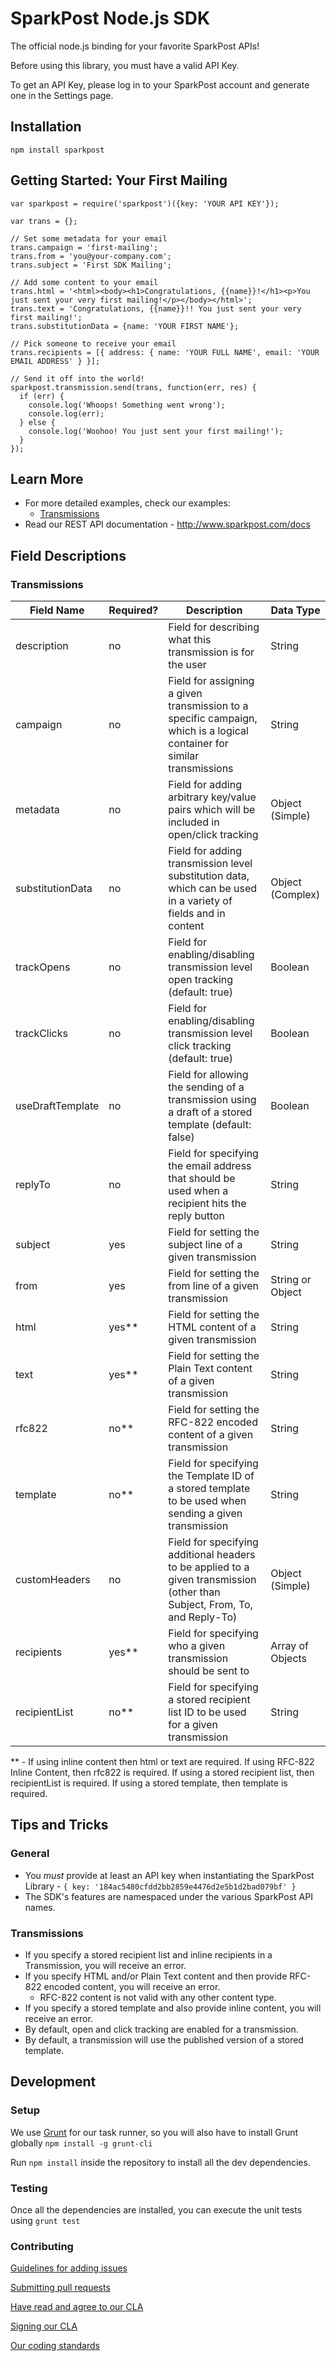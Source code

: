 # SparkPost Node.js SDK

The official node.js binding for your favorite SparkPost APIs!

Before using this library, you must have a valid API Key.

To get an API Key, please log in to your SparkPost account and generate one in the Settings page.

## Installation

```
npm install sparkpost
```

## Getting Started: Your First Mailing
```
var sparkpost = require('sparkpost')({key: 'YOUR API KEY'});

var trans = {};

// Set some metadata for your email
trans.campaign = 'first-mailing';
trans.from = 'you@your-company.com';
trans.subject = 'First SDK Mailing';

// Add some content to your email
trans.html = '<html><body><h1>Congratulations, {{name}}!</h1><p>You just sent your very first mailing!</p></body></html>';
trans.text = 'Congratulations, {{name}}!! You just sent your very first mailing!';
trans.substitutionData = {name: 'YOUR FIRST NAME'};

// Pick someone to receive your email
trans.recipients = [{ address: { name: 'YOUR FULL NAME', email: 'YOUR EMAIL ADDRESS' } }];

// Send it off into the world!
sparkpost.transmission.send(trans, function(err, res) {
  if (err) {
    console.log('Whoops! Something went wrong');
    console.log(err);
  } else {
    console.log('Woohoo! You just sent your first mailing!');
  }
});
```

## Learn More
* For more detailed examples, check our examples:
    * [Transmissions](https://github.com/MessageSystems/node-sdk/blob/master/examples/transmission/)
* Read our REST API documentation - <http://www.sparkpost.com/docs>

## Field Descriptions
### Transmissions
| Field Name       | Required?   | Description                                                                                                                | Data Type        |
| ------------     | ----------- | -------------                                                                                                              | -----------      |
| description      | no          | Field for describing what this transmission is for the user                                                                | String           |
| campaign         | no          | Field for assigning a given transmission to a specific campaign, which is a logical container for similar transmissions    | String           |
| metadata         | no          | Field for adding arbitrary key/value pairs which will be included in open/click tracking                                   | Object (Simple)  |
| substitutionData | no          | Field for adding transmission level substitution data, which can be used in a variety of fields and in content             | Object (Complex) |
| trackOpens       | no          | Field for enabling/disabling transmission level open tracking  (default: true)                                             | Boolean          |
| trackClicks      | no          | Field for enabling/disabling transmission level click tracking (default: true)                                             | Boolean          |
| useDraftTemplate | no          | Field for allowing the sending of a transmission using a draft of a stored template (default: false)                       | Boolean          |
| replyTo          | no          | Field for specifying the email address that should be used when a recipient hits the reply button                          | String           |
| subject          | yes         | Field for setting the subject line of a given transmission                                                                 | String           |
| from             | yes         | Field for setting the from line of a given transmission                                                                    | String or Object |
| html             | yes**       | Field for setting the HTML content of a given transmission                                                                 | String           |
| text             | yes**       | Field for setting the Plain Text content of a given transmission                                                           | String           |
| rfc822           | no**        | Field for setting the RFC-822 encoded content of a given transmission                                                      | String           |
| template         | no**        | Field for specifying the Template ID of a stored template to be used when sending a given transmission                     | String           |
| customHeaders    | no          | Field for specifying additional headers to be applied to a given transmission (other than Subject, From, To, and Reply-To) | Object (Simple)  |
| recipients       | yes**       | Field for specifying who a given transmission should be sent to                                                            | Array of Objects |
| recipientList    | no**        | Field for specifying a stored recipient list ID to be used for a given transmission                                        | String           |

** - If using inline content then html or text are required. If using RFC-822 Inline Content, then rfc822 is required. If using a stored recipient list, then recipientList is required. If using a stored template, then template is required.

## Tips and Tricks
### General
* You _must_ provide at least an API key when instantiating the SparkPost Library - `{ key: '184ac5480cfdd2bb2859e4476d2e5b1d2bad079bf' }`
* The SDK's features are namespaced under the various SparkPost API names.

### Transmissions
* If you specify a stored recipient list and inline recipients in a Transmission, you will receive an error.
* If you specify HTML and/or Plain Text content and then provide RFC-822 encoded content, you will receive an error.
    * RFC-822 content is not valid with any other content type.
* If you specify a stored template and also provide inline content, you will receive an error.
* By default, open and click tracking are enabled for a transmission.
* By default, a transmission will use the published version of a stored template.

## Development

### Setup
We use [Grunt](http://gruntjs.com/) for our task runner, so you will also have to install Grunt globally `npm install -g grunt-cli`

Run `npm install` inside the repository to install all the dev dependencies.

### Testing
Once all the dependencies are installed, you can execute the unit tests using `grunt test`

### Contributing
[Guidelines for adding issues](docs/ADDING_ISSUES.markdown)

[Submitting pull requests](docs/CONTRIBUTING.markdown)

[Have read and agree to our CLA](docs/CONTRIBUTOR_LICENSE_AGREEMENT.markdown)

[Signing our CLA](docs/SIGNING_OUR_CLA.markdown)

[Our coding standards](docs/CODE_STYLE_GUIDE.markdown)
